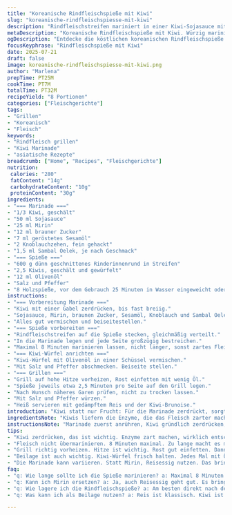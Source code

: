 ```yaml
---
title: "Koreanische Rindfleischspieße mit Kiwi"
slug: "koreanische-rindfleischspiesse-mit-kiwi"
description: "Rindfleischstreifen mariniert in einer Kiwi-Sojasauce mit Mirin, Sesamöl und Knoblauch. Kurz eingelegt, dann gegrillt. Kiwi in feinen Würfeln mit Olivenöl, Salz und Pfeffer als frische Beilage. Acht Spieße, schnell gegrillt. Ohne Milchprodukte, Eier, Nüsse. Würzig, leicht fruchtig. Schnell und einfach zuzubereiten."
metaDescription: "Koreanische Rindfleischspieße mit Kiwi. Würzig marinierter Genuss. Schnell zubereitet. Perfekt für den Grillabend."
ogDescription: "Entdecke die köstlichen koreanischen Rindfleischspieße. Mit Kiwi-Marinade, einfach und schnell gegrillt. Ein Highlight für deinen Grillabend."
focusKeyphrase: "Rindfleischspieße mit Kiwi"
date: 2025-07-21
draft: false
image: koreanische-rindfleischspiesse-mit-kiwi.png
author: "Marlena"
prepTime: PT25M
cookTime: PT7M
totalTime: PT32M
recipeYield: "8 Portionen"
categories: ["Fleischgerichte"]
tags:
- "Grillen"
- "Koreanisch"
- "Fleisch"
keywords:
- "Rindfleisch grillen"
- "Kiwi Marinade"
- "asiatische Rezepte"
breadcrumb: ["Home", "Recipes", "Fleischgerichte"]
nutrition: 
 calories: "280"
 fatContent: "14g"
 carbohydrateContent: "10g"
 proteinContent: "30g"
ingredients:
- "=== Marinade ==="
- "1/3 Kiwi, geschält"
- "50 ml Sojasauce"
- "25 ml Mirin"
- "12 ml brauner Zucker"
- "7 ml geröstetes Sesamöl"
- "2 Knoblauchzehen, fein gehackt"
- "1,5 ml Sambal Oelek, je nach Geschmack"
- "=== Spieße ==="
- "600 g dünn geschnittenes Rinderinnenrund in Streifen"
- "2,5 Kiwis, geschält und gewürfelt"
- "12 ml Olivenöl"
- "Salz und Pfeffer"
- "8 Holzspieße, vor dem Gebrauch 25 Minuten in Wasser eingeweicht oder Metallspieße"
instructions:
- "=== Vorbereitung Marinade ==="
- "Kiwi mit einer Gabel zerdrücken, bis fast breiig."
- "Sojasauce, Mirin, braunen Zucker, Sesamöl, Knoblauch und Sambal Oelek unterrühren."
- "Alles gut vermischen und beiseitestellen."
- "=== Spieße vorbereiten ==="
- "Rindfleischstreifen auf die Spieße stecken, gleichmäßig verteilt."
- "In die Marinade legen und jede Seite großzügig bestreichen."
- "Maximal 8 Minuten marinieren lassen, nicht länger, sonst zartes Fleisch wird matschig."
- "=== Kiwi-Würfel anrichten ==="
- "Kiwi-Würfel mit Olivenöl in einer Schüssel vermischen."
- "Mit Salz und Pfeffer abschmecken. Beiseite stellen."
- "=== Grillen ==="
- "Grill auf hohe Hitze vorheizen, Rost einfetten mit wenig Öl."
- "Spieße jeweils etwa 2,5 Minuten pro Seite auf den Grill legen."
- "Nach Wunsch näheres Garen prüfen, nicht zu trocken lassen."
- "Mit Salz und Pfeffer würzen."
- "Heiß servieren mit gedämpftem Reis und der Kiwi-Brunoise."
introduction: "Kiwi statt nur Frucht: Für die Marinade zerdrückt, sorgt sie für Enzyme, die Fleisch zart machen. Wenig Zucker, viel Aroma, Knoblauch und scharfes Sambal.Oelek bringt Würze. Fleisch auf Spießen, kurz eingelegt, schnell gegrillt. Nicht austrocknen! Kiwi in kleinen Würfeln mit Öl, Salz, Pfeffer als kühler Kontrast. Simple, kein Schnickschnack. Ohne Milch, ohne Nüsse. Frisch und herzhaft. Perfekt für Sommertage. 8 Spieße, abends grillen, mit Reis dazu. Direkt vom Rost gegessen. Nicht übermarinieren, sonst zerfällt das Fleisch. Würzig, fruchtig, schnell. Klar, leicht asiatisch inspiriert. Einfach zu machen. "
ingredientsNote: "Kiwis liefern die Enzyme, die das Fleisch zarter machen, deshalb in der Marinade pürieren statt nur würfeln. Brauner Zucker ist leichter als weißer - reduziert die Schärfe. Sesamöl gibt ein rauchiges Aroma. Statt Mirin geht auch ein Spritzer Reisessig, bringt Säure und balanciert die Süße. Knoblauch immer frisch und fein gehackt, nicht gepresst, sonst wird's bitter. Für die Spieße eignen sich dünne Rindfleischstreifen, innen vom Rind ohne viel Fett. Spieße vorher einlegen in Wasser, Holzspieße verbrennen sonst schnell. Würfel der Kiwi frisch und nicht zu groß schneiden, so ergänzen sie den Geschmack handlich. Olivenöl schmeckt mild und frisch, kann durch neutrales Pflanzenöl ersetzt werden. Salz und Pfeffer immer nach eigenem Geschmack zugeben."
instructionsNote: "Marinade zuerst anrühren, Kiwi gründlich zerdrücken, damit die Enzyme wirken können. Fleisch nur kurz darin lassen, sonst wird es zu weich. Spieße gut gleichmäßig bestücken, damit überall das Fleisch gleich gart. Vor Grillstart Rost mit etwas Öl einreiben, verhindert Ankleben. Grill sehr heiß sein, dann Fleisch außen knusprig, innen saftig. Jede Seite 2 bis 3 Minuten, nicht länger. Kiwi-Würfel erst vor dem Servieren mit Öl, Salz und Pfeffer vermischen, so bleibt die Frische erhalten. Spieße sofort heiß servieren, Reis als neutrale Beilage passt dazu gut. Nicht zu lange warten, Fleisch kann austrocknen. Alles schnell und pragmatisch. Keine langen Pausen. Einfach machen, nicht kompliziert."
tips:
- "Kiwi zerdrücken, das ist wichtig. Enzyme zart machen, wirklich entscheidend. Knoblauch frisch. Gepresstes führt zu Bitterkeit. Mach den Eindruck, einfach sie zu hacken. Das gibt Geschmack. Deine Marinade wird immer besser, wenn du es richtig machst."
- "Fleisch nicht übermarinieren. 8 Minuten maximal. Zu lange macht es matschig. Verwende gute Holzspieße. Vorher einweichen in Wasser. Ansonsten verbrennen sie auf dem Grill. Metallspieße sind auch möglich, keine Sorge. Einfach zu handhaben."
- "Grill richtig vorheizen. Hitze ist wichtig. Rost gut einfetten. Dann bleibt das Fleisch nicht kleben. 2-3 Minuten pro Seite grillen. Nicht länger, niemand mag trockenes Fleisch. Überprüfen oft. Schnell und locker."
- "Beilage ist auch wichtig. Kiwi-Würfel frisch halten. Jedes Mal mit Öl, Salz, Pfeffer vermischen. Mach das kurz vor dem Servieren. Damit bleibt der Geschmack erfrischend. Reis als neutrale Beilage passt gut. Einfach und gut."
- "Die Marinade kann variieren. Statt Mirin, Reisessig nutzen. Das bringt andere Säure. Reduziert Süße. Sei kreativ. Brauner Zucker ist milder. Experimentieren bringt neue Flavors. Mach nicht einfach dasselbe jedes Mal."
faq:
- "q: Wie lange sollte ich die Spieße marinieren? a: Maximal 8 Minuten. Zu lange, sie werden matschig. Enzyme von Kiwi machen das Fleisch zart, aber nicht zu viel."
- "q: Kann ich Mirin ersetzen? a: Ja, auch Reisessig geht gut. Es bringt Säure. Gutes Gleichgewicht von Süße. Passt, falls du kein Mirin hast. Einfacher Austausch."
- "q: Wie lagere ich die Rindfleischspieße? a: Am besten direkt nach dem Grillen genießen. Falls du Reste hast, kühle sie schnell. Im Kühlschrank, nicht zu lange lagern. 1-2 Tage max."
- "q: Was kann ich als Beilage nutzen? a: Reis ist klassisch. Kiwi ist frisch dazu. Auch Gemüse geht gut. Grillgemüse oder Salat. Einfach, keine Regeln."

---
```

